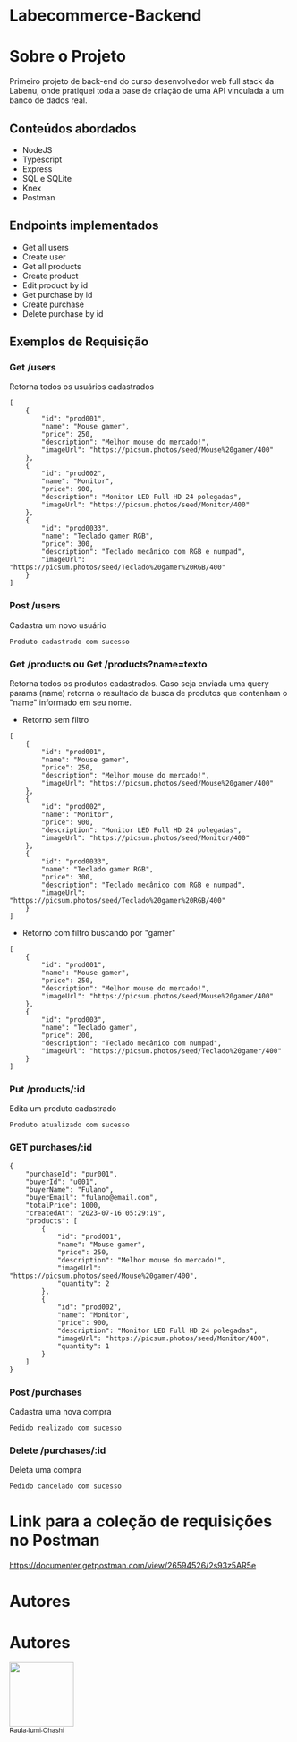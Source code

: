 # Labecommerce-Backend

# Sobre o Projeto

Primeiro projeto de back-end do curso desenvolvedor web full stack da Labenu, onde pratiquei toda a base de criação de uma API vinculada a um banco de dados real.

## Conteúdos abordados

- NodeJS
- Typescript
- Express
- SQL e SQLite
- Knex
- Postman

## Endpoints implementados
- Get all users
- Create user
- Get all products
- Create product
- Edit product by id
- Get purchase by id
- Create purchase
- Delete purchase by id

## Exemplos de Requisição
### Get /users
Retorna todos os usuários cadastrados
```
[
    {
        "id": "prod001",
        "name": "Mouse gamer",
        "price": 250,
        "description": "Melhor mouse do mercado!",
        "imageUrl": "https://picsum.photos/seed/Mouse%20gamer/400"
    },
    {
        "id": "prod002",
        "name": "Monitor",
        "price": 900,
        "description": "Monitor LED Full HD 24 polegadas",
        "imageUrl": "https://picsum.photos/seed/Monitor/400"
    },
    {
        "id": "prod0033",
        "name": "Teclado gamer RGB",
        "price": 300,
        "description": "Teclado mecânico com RGB e numpad",
        "imageUrl": "https://picsum.photos/seed/Teclado%20gamer%20RGB/400"
    }
]
```

### Post /users
Cadastra um novo usuário
```
Produto cadastrado com sucesso
```

### Get /products ou Get /products?name=texto
Retorna todos os produtos cadastrados. Caso seja enviada uma query params (name) retorna o resultado da busca de produtos que contenham o "name" informado em seu nome.
* Retorno sem filtro
```
[
    {
        "id": "prod001",
        "name": "Mouse gamer",
        "price": 250,
        "description": "Melhor mouse do mercado!",
        "imageUrl": "https://picsum.photos/seed/Mouse%20gamer/400"
    },
    {
        "id": "prod002",
        "name": "Monitor",
        "price": 900,
        "description": "Monitor LED Full HD 24 polegadas",
        "imageUrl": "https://picsum.photos/seed/Monitor/400"
    },
    {
        "id": "prod0033",
        "name": "Teclado gamer RGB",
        "price": 300,
        "description": "Teclado mecânico com RGB e numpad",
        "imageUrl": "https://picsum.photos/seed/Teclado%20gamer%20RGB/400"
    }
]
```
* Retorno com filtro buscando por "gamer"
```
[
    {
        "id": "prod001",
        "name": "Mouse gamer",
        "price": 250,
        "description": "Melhor mouse do mercado!",
        "imageUrl": "https://picsum.photos/seed/Mouse%20gamer/400"
    },
    {
        "id": "prod003",
        "name": "Teclado gamer",
        "price": 200,
        "description": "Teclado mecânico com numpad",
        "imageUrl": "https://picsum.photos/seed/Teclado%20gamer/400"
    }
]
```

### Put /products/:id
Edita um produto cadastrado
```
Produto atualizado com sucesso
```

### GET purchases/:id
```
{
    "purchaseId": "pur001",
    "buyerId": "u001",
    "buyerName": "Fulano",
    "buyerEmail": "fulano@email.com",
    "totalPrice": 1000,
    "createdAt": "2023-07-16 05:29:19",
    "products": [
        {
            "id": "prod001",
            "name": "Mouse gamer",
            "price": 250,
            "description": "Melhor mouse do mercado!",
            "imageUrl": "https://picsum.photos/seed/Mouse%20gamer/400",
            "quantity": 2
        },
        {
            "id": "prod002",
            "name": "Monitor",
            "price": 900,
            "description": "Monitor LED Full HD 24 polegadas",
            "imageUrl": "https://picsum.photos/seed/Monitor/400",
            "quantity": 1
        }
    ]
}
```

### Post /purchases
Cadastra uma nova compra
```
Pedido realizado com sucesso
```

### Delete /purchases/:id
Deleta uma compra
```
Pedido cancelado com sucesso
```

# Link para a coleção de requisições no Postman
https://documenter.getpostman.com/view/26594526/2s93z5AR5e

# Autores
# Autores
[<img src="https://github.com/PaulaOhashi/labecommerce-backend/assets/107084846/d9ecbcb0-07da-44e1-a511-60f604e9d1bb" width=115><br><sub>Paula Iumi Ohashi</sub>](https://github.com/PaulaOhashi)


